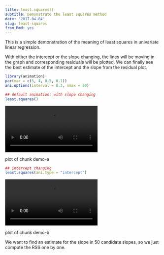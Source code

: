 ```yaml
---
title: least.squares()
subtitle: Demonstrate the least squares method
date: '2017-04-04'
slug: least-squares
from_Rmd: yes
---
```


This is a simple demonstration of the meaning of least squares in univariate
linear regression.

With either the intercept or the slope changing, the lines will be moving in
the graph and corresponding residuals will be plotted. We can finally see the
best estimate of the intercept and the slope from the residual plot.
 

```r
library(animation)
par(mar = c(5, 4, 0.5, 0.1))
ani.options(interval = 0.3, nmax = 50)

## default animation: with slope changing
least.squares()
```

<video controls loop autoplay><source src="https://assets.yihui.org/figures/animation/example/least-squares/demo-a.mp4" /><p>plot of chunk demo-a</p></video>


```r
## intercept changing
least.squares(ani.type = "intercept")
```

<video controls loop autoplay><source src="https://assets.yihui.org/figures/animation/example/least-squares/demo-b.mp4" /><p>plot of chunk demo-b</p></video>

We want to find an estimate for the slope in 50 candidate slopes, so we just compute the RSS one by one. 
